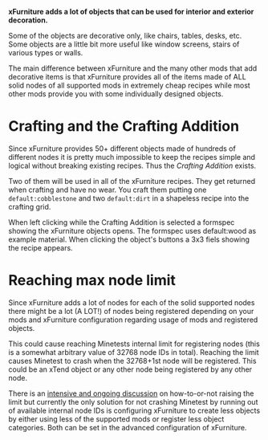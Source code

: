**xFurniture adds a lot of objects that can be used for interior and exterior decoration.**

Some of the objects are decorative only, like chairs, tables, desks, etc. Some objects are a little bit more useful like window screens, stairs of various types or walls.

The main difference between xFurniture and the many other mods that add decorative items is that xFurniture provides all of the items made of ALL solid nodes of all supported mods in extremely cheap recipes while most other mods provide you with some individually designed objects.

# Crafting and the Crafting Addition
Since xFurniture provides 50+ different objects made of hundreds of different nodes it is pretty much impossible to keep the recipes simple and logical without breaking existing recipes. Thus the *Crafting Addition* exists.

Two of them will be used in all of the xFurniture recipes. They get returned when crafting and have no wear. You craft them putting one `default:cobblestone` and two `default:dirt` in a shapeless recipe into the crafting grid.

When left clicking while the Crafting Addition is selected a formspec showing the xFurniture objects opens. The formspec uses default:wood as example material. When clicking the object's buttons a 3x3 fiels showing the recipe appears.

# Reaching max node limit
Since xFurniture adds a lot of nodes for each of the solid supported nodes there might be a lot (A LOT!) of nodes being registered depending on your mods and xFurniture configuration regarding usage of mods and registered objects.

This could cause reaching Minetests internal limit for registering nodes (this is a somewhat arbitrary value of 32768 node IDs in total). Reaching the limit causes Minetest to crash when the 32768+1st node will be registered. This could be an xTend object or any other node being registered by any other node.

There is an [intensive and ongoing discussion](https://github.com/minetest/minetest/issues/6101) on how-to-or-not raising the limit but currently the only solution for not crashing Minetest by running out of available internal node IDs is configuring xFurniture to create less objects by either using less of the supported mods or register less object categories. Both can be set in the advanced configuration of xFurniture.
